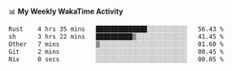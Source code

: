 <!--
**stamp711/stamp711** is a ✨ _special_ ✨ repository because its `README.md` (this file) appears on your GitHub profile.

Here are some ideas to get you started:

- 🔭 I’m currently working on ...
- 🌱 I’m currently learning ...
- 👯 I’m looking to collaborate on ...
- 🤔 I’m looking for help with ...
- 💬 Ask me about ...
- 📫 How to reach me: ...
- 😄 Pronouns: ...
- ⚡ Fun fact: ...
-->

📊 **My Weekly WakaTime Activity**

<!--START_SECTION:waka-->

```txt
Rust    4 hrs 35 mins   ██████████████░░░░░░░░░░░   56.43 %
sh      3 hrs 22 mins   ██████████▒░░░░░░░░░░░░░░   41.45 %
Other   7 mins          ▒░░░░░░░░░░░░░░░░░░░░░░░░   01.60 %
Git     2 mins          ░░░░░░░░░░░░░░░░░░░░░░░░░   00.45 %
Nix     0 secs          ░░░░░░░░░░░░░░░░░░░░░░░░░   00.05 %
```

<!--END_SECTION:waka-->

